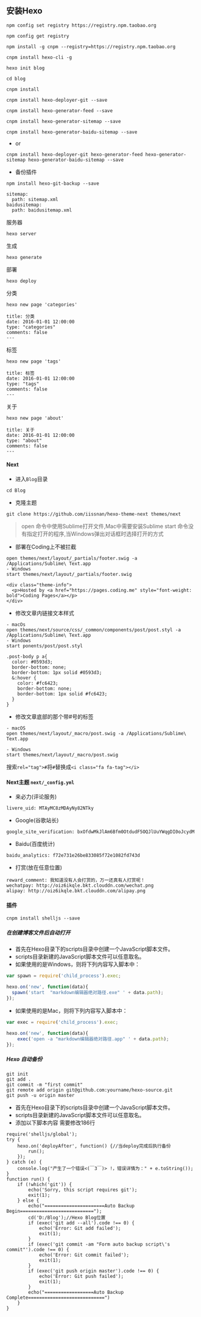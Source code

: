 ## 安装Hexo

```
npm config set registry https://registry.npm.taobao.org
```

```
npm config get registry
```

```
npm install -g cnpm --registry=https://registry.npm.taobao.org
```

```
cnpm install hexo-cli -g
```


```
hexo init blog
```

```
cd blog
```

```
cnpm install
```

```
cnpm install hexo-deployer-git --save
```

```
cnpm install hexo-generator-feed --save
```

```
cnpm install hexo-generator-sitemap --save
```

```
cnpm install hexo-generator-baidu-sitemap --save
```

- or
```
cnpm install hexo-deployer-git hexo-generator-feed hexo-generator-sitemap hexo-generator-baidu-sitemap --save
```

- 备份插件
```
npm install hexo-git-backup --save
```

```
sitemap:
  path: sitemap.xml
baidusitemap:
  path: baidusitemap.xml
```

服务器
```
hexo server
```

生成
```
hexo generate
```

部署
```
hexo deploy
```

分类
```
hexo new page 'categories'
```
```
title: 分类
date: 2016-01-01 12:00:00
type: "categories"
comments: false
---
```

标签
```
hexo new page 'tags'
```
```
title: 标签
date: 2016-01-01 12:00:00
type: "tags"
comments: false
---
```

关于
```
hexo new page 'about'
```
```
title: 关于
date: 2016-01-01 12:00:00
type: "about"
comments: false
---
```

#### Next
- 进入`Blog`目录
```
cd Blog
```

- 克隆主题
```
git clone https://github.com/iissnan/hexo-theme-next themes/next
```

> open 命令中使用Sublime打开文件,Mac中需要安装Sublime
> start 命令没有指定打开的程序,当Windows弹出对话框时选择打开的方式

* 部署在Coding上不被拦截
```
open themes/next/layout/_partials/footer.swig -a /Applications/Sublime\ Text.app
- Windows
start themes/next/layout/_partials/footer.swig
```

```
<div class="theme-info">
  <p>Hosted by <a href="https://pages.coding.me" style="font-weight: bold">Coding Pages</a></p>
</div>
```

* 修改文章内链接文本样式
```
- macOs
open themes/next/source/css/_common/components/post/post.styl -a /Applications/Sublime\ Text.app
- Windows
start ponents/post/post.styl
```

```
.post-body p a{
  color: #0593d3;
  border-bottom: none;
  border-bottom: 1px solid #0593d3;
  &:hover {
    color: #fc6423;
    border-bottom: none;
    border-bottom: 1px solid #fc6423;
  }
}
```

* 修改文章底部的那个带#号的标签
```
- macOS 
open themes/next/layout/_macro/post.swig -a /Applications/Sublime\ Text.app

- Windows
start themes/next/layout/_macro/post.swig
```

搜索`rel="tag">#`将`#`替换成`<i class="fa fa-tag"></i>`


#### Next主题 `next/_config.yml`
- 来必力(评论服务)
```
livere_uid: MTAyMC8zMDAyNy82NTky
```

- Google(谷歌站长)
```
google_site_verification: bxOfdwMkJlAm6Bfm0OtdudF5OQJlUuYWqgDI0oJcydM
```

- Baidu(百度统计)
```
baidu_analytics: f72e731e26be833085f72e1082fd743d
```

- 打赏(放在任意位置)
```
reward_comment: 我知道没有人会打赏的，万一还真有人打赏呢！
wechatpay: http://oiz6ikqle.bkt.clouddn.com/wechat.png
alipay: http://oiz6ikqle.bkt.clouddn.com/alipay.png
```

#### 插件
```
cnpm install shelljs --save
```

##### 在创建博客文件后自动打开
- 首先在Hexo目录下的scripts目录中创建一个JavaScript脚本文件。
- scripts目录新建的JavaScript脚本文件可以任意取名。
- 如果使用的是Windows，则将下列内容写入脚本中：
```javascript
var spawn = require('child_process').exec;

hexo.on('new', function(data){
  spawn('start  "markdown编辑器绝对路径.exe" ' + data.path);
});
```

- 如果使用的是Mac，则将下列内容写入脚本中：
```javascript
var exec = require('child_process').exec;

hexo.on('new', function(data){
    exec('open -a "markdown编辑器绝对路径.app" ' + data.path);
});
```

##### Hexo 自动备份
```
git init
git add .
git commit -m "first commit"
git remote add origin git@github.com:yourname/hexo-source.git
git push -u origin master
```
- 首先在Hexo目录下的scripts目录中创建一个JavaScript脚本文件。
- scripts目录新建的JavaScript脚本文件可以任意取名。
- 添加以下脚本内容 需要修改186行
```
require('shelljs/global');
try {
	hexo.on('deployAfter', function() {//当deploy完成后执行备份
		run();
	});
} catch (e) {
	console.log("产生了一个错误<(￣3￣)> !，错误详情为：" + e.toString());
}
function run() {
	if (!which('git')) {
		echo('Sorry, this script requires git');
		exit(1);
	} else {
		echo("======================Auto Backup Begin===========================");
		cd('D:/Blog');//Hexo Blog位置
		if (exec('git add --all').code !== 0) {
			echo('Error: Git add failed');
			exit(1);
		}
		if (exec('git commit -am "Form auto backup script\'s commit"').code !== 0) {
			echo('Error: Git commit failed');
			exit(1);
		}
		if (exec('git push origin master').code !== 0) {
			echo('Error: Git push failed');
			exit(1);
		}
		echo("==================Auto Backup Complete============================")
	}
}
```
